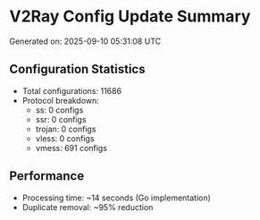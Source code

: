 # V2Ray Config Update Summary
Generated on: 2025-09-10 05:31:08 UTC

## Configuration Statistics
- Total configurations: 11686
- Protocol breakdown:
  - ss: 0 configs
  - ssr: 0 configs
  - trojan: 0 configs
  - vless: 0 configs
  - vmess: 691 configs

## Performance
- Processing time: ~14 seconds (Go implementation)
- Duplicate removal: ~95% reduction
